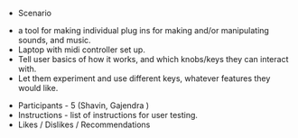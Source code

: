 

* Scenario 

- a tool for making individual plug ins for making and/or manipulating sounds, and music.
- Laptop with midi controller set up. 
- Tell user basics of how it works, and which knobs/keys they can interact with.
- Let them experiment and use different keys, whatever features they would like.


* Participants - 5 (Shavin, Gajendra )
* Instructions - list of instructions for user testing.
* Likes / Dislikes / Recommendations

